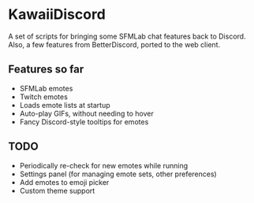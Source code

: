 # KawaiiDiscord
A set of scripts for bringing some SFMLab chat features back to Discord.
Also, a few features from BetterDiscord, ported to the web client.

## Features so far
- SFMLab emotes
- Twitch emotes
- Loads emote lists at startup
- Auto-play GIFs, without needing to hover
- Fancy Discord-style tooltips for emotes

## TODO
- Periodically re-check for new emotes while running
- Settings panel (for managing emote sets, other preferences)
- Add emotes to emoji picker
- Custom theme support
